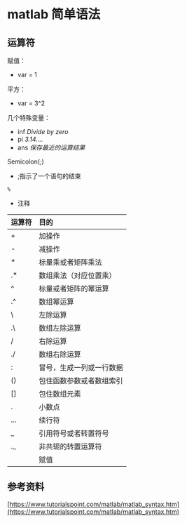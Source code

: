 # matlab 简单语法

## 运算符

赋值：

* var = 1

平方：

* var = 3^2

几个特殊变量：

* inf    *Divide by zero*
* pi   *3.14....*
* ans *保存最近的运算结果*

Semicolon(;)

* ;指示了一个语句的结束

`%`

* 注释



| 运算符  | 目的           |
| ---- | :----------- |
| +    | 加操作          |
| -    | 减操作          |
| *    | 标量乘或者矩阵乘法    |
| .*   | 数组乘法（对应位置乘）  |
| ^    | 标量或者矩阵的幂运算   |
| .^   | 数组幂运算        |
| \    | 左除运算         |
| .\   | 数组左除运算       |
| /    | 右除运算         |
| ./   | 数组右除运算       |
| :    | 冒号，生成一列或一行数据 |
| ()   | 包住函数参数或者数组索引 |
| []   | 包住数组元素       |
| .    | 小数点          |
| ...  | 续行符          |
| _    | 引用符号或者转置符号   |
| ._   | 非共轭的转置运算符    |
|      | 赋值           |



## 参考资料

[https://www.tutorialspoint.com/matlab/matlab_syntax.htm](https://www.tutorialspoint.com/matlab/matlab_syntax.htm)